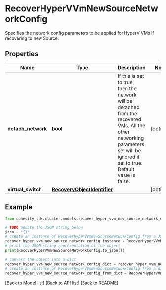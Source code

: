 # RecoverHyperVVmNewSourceNetworkConfig

Specifies the network config parameters to be applied for HyperV VMs if recovering to new Source.

## Properties

Name | Type | Description | Notes
------------ | ------------- | ------------- | -------------
**detach_network** | **bool** | If this is set to true, then the network will be detached from the recovered VMs. All the other networking parameters set will be ignored if set to true. Default value is false. | [optional] 
**virtual_switch** | [**RecoveryObjectIdentifier**](RecoveryObjectIdentifier.md) |  | [optional] 

## Example

```python
from cohesity_sdk.cluster.models.recover_hyper_vvm_new_source_network_config import RecoverHyperVVmNewSourceNetworkConfig

# TODO update the JSON string below
json = "{}"
# create an instance of RecoverHyperVVmNewSourceNetworkConfig from a JSON string
recover_hyper_vvm_new_source_network_config_instance = RecoverHyperVVmNewSourceNetworkConfig.from_json(json)
# print the JSON string representation of the object
print(RecoverHyperVVmNewSourceNetworkConfig.to_json())

# convert the object into a dict
recover_hyper_vvm_new_source_network_config_dict = recover_hyper_vvm_new_source_network_config_instance.to_dict()
# create an instance of RecoverHyperVVmNewSourceNetworkConfig from a dict
recover_hyper_vvm_new_source_network_config_from_dict = RecoverHyperVVmNewSourceNetworkConfig.from_dict(recover_hyper_vvm_new_source_network_config_dict)
```
[[Back to Model list]](../README.md#documentation-for-models) [[Back to API list]](../README.md#documentation-for-api-endpoints) [[Back to README]](../README.md)



